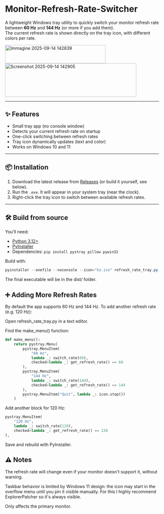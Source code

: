 # Monitor-Refresh-Rate-Switcher
A lightweight Windows tray utility to quickly switch your monitor refresh rate between **60 Hz** and **144 Hz** (or more if you add them).  
The current refresh rate is shown directly on the tray icon, with different colors per rate.

<img width="329" height="60" alt="Immagine 2025-09-14 142839" src="https://github.com/user-attachments/assets/c5189678-f92e-4bc5-a210-fa6a3cd798a0" />

<img width="430" height="110" alt="Screenshot 2025-09-14 142905" src="https://github.com/user-attachments/assets/2cea7dd3-2194-4d14-8789-bc6b61da32ce" />


---

## ✨ Features
- Small tray app (no console window)
- Detects your current refresh rate on startup
- One-click switching between refresh rates
- Tray icon dynamically updates (text and color)
- Works on Windows 10 and 11

---

## 📦 Installation
1. Download the latest release from [Releases](../../releases) (or build it yourself, see below).
2. Run the `.exe`. It will appear in your system tray (near the clock).
3. Right-click the tray icon to switch between available refresh rates.

---

## 🛠 Build from source
You’ll need:
- [Python 3.12+](https://www.python.org/)
- [PyInstaller](https://pyinstaller.org/)
- Dependencies: `pip install pystray pillow pywin32`

Build with:

```powershell
pyinstaller --onefile --noconsole --icon="hz.ico" refresh_rate_tray.py
```
The final executable will be in the dist/ folder.

## ➕ Adding More Refresh Rates

By default the app supports 60 Hz and 144 Hz.
To add another refresh rate (e.g. 120 Hz):

Open refresh_rate_tray.py in a text editor.

Find the make_menu() function:

```Python
def make_menu():
    return pystray.Menu(
        pystray.MenuItem(
            "60 Hz",
            lambda _: switch_rate(60),
            checked=lambda _: get_refresh_rate() == 60
        ),
        pystray.MenuItem(
            "144 Hz",
            lambda _: switch_rate(144),
            checked=lambda _: get_refresh_rate() == 144
        ),
        pystray.MenuItem("Quit", lambda _: icon.stop())
    )

```
Add another block for 120 Hz:
```Python
pystray.MenuItem(
    "120 Hz",
    lambda _: switch_rate(120),
    checked=lambda _: get_refresh_rate() == 120
),
```

Save and rebuild with PyInstaller.

## ⚠️ Notes

The refresh rate will change even if your monitor doesn't support it, without warning.

Taskbar behavior is limited by Windows 11 design: the icon may start in the overflow menu until you pin it visible manually. For this I highly recommend ExplorerPatcher so it's always visible.

Only affects the primary monitor.
